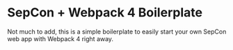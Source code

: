 # SepCon + Webpack 4 Boilerplate

Not much to add, this is a simple boilerplate to easily start your own SepCon web app with Webpack 4 right away.